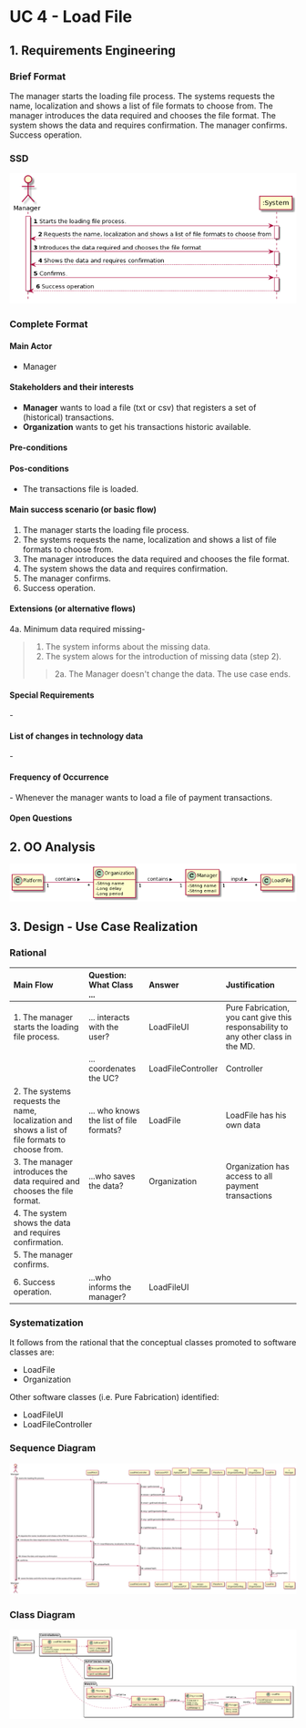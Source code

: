 # UC 4 - Load File

## 1. Requirements Engineering

### Brief Format

The manager starts the loading file process. The systems requests the name, localization and shows a list of file formats to choose from. The manager introduces the data required and chooses the file format. The system shows the data and requires confirmation. The manager confirms. Success operation.

### SSD
![UC6_SSD.png](UC6_SSD.png)


### Complete Format

#### Main Actor

* Manager

#### Stakeholders and their interests

* **Manager** wants to load a file (txt or csv) that registers a set of (historical) transactions.
* **Organization** wants to get his transactions historic available.

#### Pre-conditions

#### Pos-conditions
* The transactions file is loaded.

#### Main success scenario (or basic flow)

1. The manager starts the loading file process.
2. The systems requests the name, localization and shows a list of file formats to choose from.
3. The manager introduces the data required and chooses the file format.
4. The system shows the data and requires confirmation.
5. The manager confirms.
6. Success operation.

#### Extensions (or alternative flows)

4a. Minimum data required missing-
>1. The system informs about the missing data.
>2. The system alows for the introduction of missing data (step 2).
>
>> 2a. The Manager doesn't change the data. The use case ends.

#### Special Requirements

\-

#### List of changes in technology data

\-

#### Frequency of Occurrence
\- Whenever the manager wants to load a file of payment transactions.

#### Open Questions

## 2. OO Analysis

![UC6_MD.png](UC6_MD.png)

## 3. Design - Use Case Realization

### Rational

| Main Flow | Question: What Class ... | Answer  | Justification  |
|:--------- |:------------------------ |:--------|:-------------- |
| 1. The manager starts the loading file process. | ... interacts with the user? | LoadFileUI | Pure Fabrication, you cant give this responsability to any other class in the MD. |
|  		 | ... coordenates the UC? | LoadFileController | Controller |
| 2. The systems requests the name, localization and shows a list of file formats to choose from.  | ... who knows the list of file formats? | LoadFile | LoadFile has his own data |
| 3. The manager introduces the data required and chooses the file format. | ...who saves the data? | Organization | Organization has access to all payment transactions |
| 4. The system shows the data and requires confirmation. |   |  |  |
| 5. The manager confirms. ||   |                          |
| 6. Success operation.		 |...who informs the manager?|   LoadFileUI             |||  


### Systematization ##

 It follows from the rational that the conceptual classes promoted to software classes are:

 * LoadFile
 * Organization

Other software classes (i.e. Pure Fabrication) identified:

 * LoadFileUI
 * LoadFileController


###	Sequence Diagram

![UC6_SD.svg](UC6_SD.svg)


###	Class Diagram

![UC6_CD.png](UC6_CD.png)
